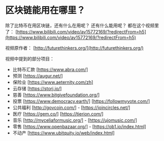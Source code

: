 # 区块链能用在哪里？

除了比特币在用区块链，还有什么在用呢？
还有什么能用呢？
都在这个视频里了：
[https://www.bilibili.com/video/av15772169/?redirectFrom=h5](https://www.bilibili.com/video/av15772169/?redirectFrom=h5)


视频原作者： [http://futurethinkers.org/](http://futurethinkers.org/)

视频中提到的部分项目：

- 比特币汇款 [https://www.abra.com/]
- 预测 [https://augur.net/]
- 保险业 [https://www.aeternity.com/zh]
- 云存储 [https://storj.io/]
- 慈善 [https://www.bitgivefoundation.org/]
- 投票 [https://www.democracy.earth/] [https://followmyvote.com/]
- 公共福利 [http://govcoin.com/] - [https://joincircles.net/]
- 医疗 [https://gem.co/] [https://tierion.com/]
- 音乐 [http://myceliaformusic.org/] - [https://ujomusic.com/]
- 零售 [https://www.openbazaar.org/] - [https://ob1.io/index.html]
- 不动产 [https://www.ubitquity.io/web/index.html]
